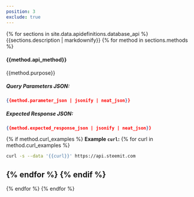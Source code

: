 ```yaml
---
position: 3
exclude: true
---
```


{% for sections in site.data.apidefinitions.database_api %}
{{sections.description | markdownify}}
{% for method in sections.methods %}
#### {{method.api_method}}
{{method.purpose}}
##### Query Parameters JSON:
```json
{{method.parameter_json | jsonify | neat_json}}
```
##### Expected Response JSON:
```json
{{method.expected_response_json | jsonify | neat_json}}
```
{% if method.curl_examples %}
**Example `curl`:**
{% for curl in method.curl_examples %}
```bash
curl -s --data '{{curl}}' https://api.steemit.com
```
{% endfor %}
{% endif %}
---
{% endfor %}
{% endfor %}
